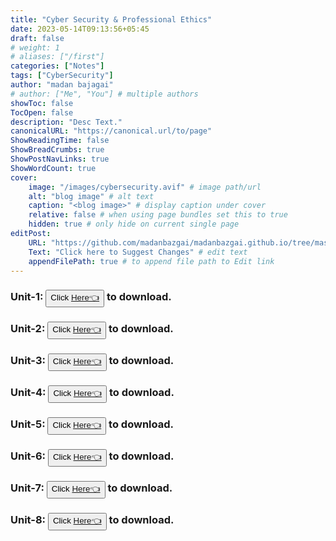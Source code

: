 ```yaml
---
title: "Cyber Security & Professional Ethics"
date: 2023-05-14T09:13:56+05:45
draft: false
# weight: 1
# aliases: ["/first"]
categories: ["Notes"]
tags: ["CyberSecurity"]
author: "madan bajagai"
# author: ["Me", "You"] # multiple authors
showToc: false
TocOpen: false
description: "Desc Text."
canonicalURL: "https://canonical.url/to/page"
ShowReadingTime: false
ShowBreadCrumbs: true
ShowPostNavLinks: true
ShowWordCount: true
cover:
    image: "/images/cybersecurity.avif" # image path/url
    alt: "blog image" # alt text
    caption: "<blog image>" # display caption under cover
    relative: false # when using page bundles set this to true
    hidden: true # only hide on current single page
editPost:
    URL: "https://github.com/madanbazgai/madanbazgai.github.io/tree/master/content/posts/"
    Text: "Click here to Suggest Changes" # edit text
    appendFilePath: true # to append file path to Edit link
---
```


### Unit-1: <button>Click [ Here👈](/notes/cybersecurity/cybersecurity-unit-1.pdf)</button> to download.

### Unit-2: <button>Click [ Here👈](/notes/cybersecurity/cybersecurity-unit-2-revised.pdf)</button> to download.
### Unit-3: <button>Click [ Here👈](/notes/cybersecurity/Cybersecurity-Unit-3.pdf)</button> to download.
### Unit-4: <button>Click [ Here👈](/notes/cybersecurity/Cybersecurity-unit-4.pdf)</button> to download.
### Unit-5: <button>Click [ Here👈](/notes/cybersecurity/Cybersecurity-unit-5.pdf)</button> to download.
### Unit-6: <button>Click [ Here👈](/notes/cybersecurity/Cybersecurity-unit-6.pdf)</button> to download.
### Unit-7: <button>Click [ Here👈](/notes/cybersecurity/Cybersecurity-unit-7.pdf)</button> to download.
### Unit-8: <button>Click [ Here👈](/notes/cybersecurity/cybersecurity-unit-8.pdf)</button> to download.

